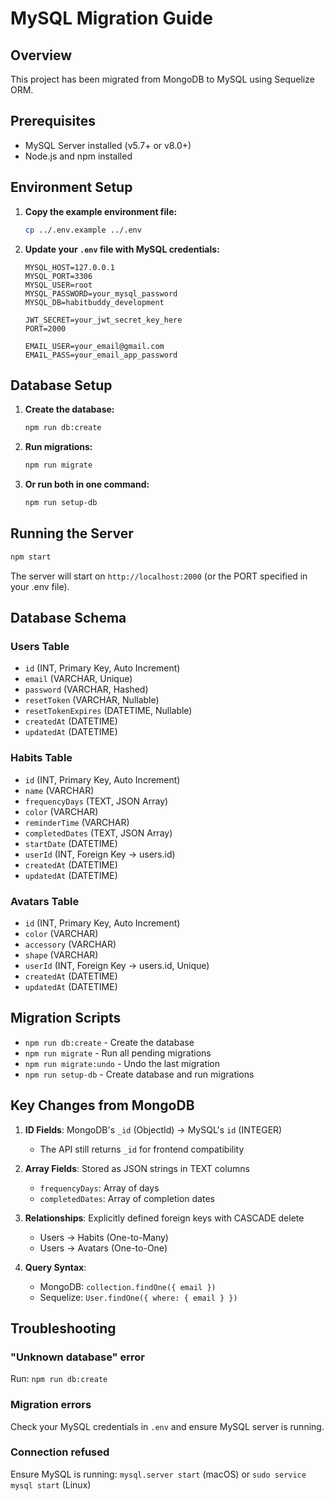 # MySQL Migration Guide

## Overview
This project has been migrated from MongoDB to MySQL using Sequelize ORM.

## Prerequisites
- MySQL Server installed (v5.7+ or v8.0+)
- Node.js and npm installed

## Environment Setup

1. **Copy the example environment file:**
   ```bash
   cp ../.env.example ../.env
   ```

2. **Update your `.env` file with MySQL credentials:**
   ```env
   MYSQL_HOST=127.0.0.1
   MYSQL_PORT=3306
   MYSQL_USER=root
   MYSQL_PASSWORD=your_mysql_password
   MYSQL_DB=habitbuddy_development
   
   JWT_SECRET=your_jwt_secret_key_here
   PORT=2000
   
   EMAIL_USER=your_email@gmail.com
   EMAIL_PASS=your_email_app_password
   ```

## Database Setup

1. **Create the database:**
   ```bash
   npm run db:create
   ```

2. **Run migrations:**
   ```bash
   npm run migrate
   ```

3. **Or run both in one command:**
   ```bash
   npm run setup-db
   ```

## Running the Server

```bash
npm start
```

The server will start on `http://localhost:2000` (or the PORT specified in your .env file).

## Database Schema

### Users Table
- `id` (INT, Primary Key, Auto Increment)
- `email` (VARCHAR, Unique)
- `password` (VARCHAR, Hashed)
- `resetToken` (VARCHAR, Nullable)
- `resetTokenExpires` (DATETIME, Nullable)
- `createdAt` (DATETIME)
- `updatedAt` (DATETIME)

### Habits Table
- `id` (INT, Primary Key, Auto Increment)
- `name` (VARCHAR)
- `frequencyDays` (TEXT, JSON Array)
- `color` (VARCHAR)
- `reminderTime` (VARCHAR)
- `completedDates` (TEXT, JSON Array)
- `startDate` (DATETIME)
- `userId` (INT, Foreign Key → users.id)
- `createdAt` (DATETIME)
- `updatedAt` (DATETIME)

### Avatars Table
- `id` (INT, Primary Key, Auto Increment)
- `color` (VARCHAR)
- `accessory` (VARCHAR)
- `shape` (VARCHAR)
- `userId` (INT, Foreign Key → users.id, Unique)
- `createdAt` (DATETIME)
- `updatedAt` (DATETIME)

## Migration Scripts

- `npm run db:create` - Create the database
- `npm run migrate` - Run all pending migrations
- `npm run migrate:undo` - Undo the last migration
- `npm run setup-db` - Create database and run migrations

## Key Changes from MongoDB

1. **ID Fields**: MongoDB's `_id` (ObjectId) → MySQL's `id` (INTEGER)
   - The API still returns `_id` for frontend compatibility
   
2. **Array Fields**: Stored as JSON strings in TEXT columns
   - `frequencyDays`: Array of days
   - `completedDates`: Array of completion dates
   
3. **Relationships**: Explicitly defined foreign keys with CASCADE delete
   - Users → Habits (One-to-Many)
   - Users → Avatars (One-to-One)

4. **Query Syntax**: 
   - MongoDB: `collection.findOne({ email })`
   - Sequelize: `User.findOne({ where: { email } })`

## Troubleshooting

### "Unknown database" error
Run: `npm run db:create`

### Migration errors
Check your MySQL credentials in `.env` and ensure MySQL server is running.

### Connection refused
Ensure MySQL is running: `mysql.server start` (macOS) or `sudo service mysql start` (Linux)
